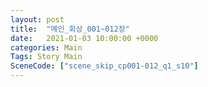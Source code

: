 ```yaml
---
layout: post
title:  "메인_회상_001~012장"
date:   2021-01-03 10:00:00 +0000
categories: Main
Tags: Story Main
SceneCode: ["scene_skip_cp001-012_q1_s10"]
---
```

